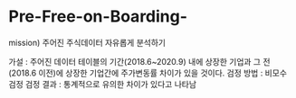 # Pre-Free-on-Boarding-
mission) 주어진 주식데이터 자유롭게 분석하기 

가설 : 주어진 데이터 테이블의 기간(2018.6~2020.9) 내에 상장한 기업과 그 전(2018.6 이전)에 상장한 기업간에 주가변동률 차이가 있을 것이다. 
검정 방법 : 비모수검정 
검정 결과 : 통계적으로 유의한 차이가 있다고 나타남 

